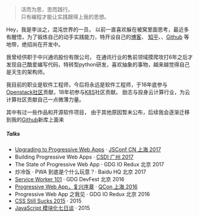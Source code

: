 > 活而为思，思而践行。  
> 只有编程才能让实践跟得上我的思想。

Hey，我是李淡之，混沌世界的一员， 以前一直喜欢躲在被窝里面思考，最近多有醒悟，为了锻炼自己的动手实践能力，特开设自己的[博客](http://libaoan.github.io)、
[知乎](https://www.zhihu.com/people/libaoan)、、[Github](http://github.com/libaoan) 等地带，绝招尚在开发中。

我曾经供职于中兴通讯股份有限公司， 在通讯行业的售前领域摸爬攻打6年之后才发现自己酷爱编写代码，特转型python研发，喜欢抽象的事物，越来越觉得自己是天生的架构师。

我目前的职业是软件工程师，今后将永远是软件工程师，于16年底参与[Openstack社区](https://openstack.org)贡献，18年初参与[K8S](https://kubernetes.io)社区贡献。
励志与投身云计算行业，为云计算社区贡献自己一点微薄力量。

其中有过一些作品和开源软件项目， 由于其他原因暂未公布，后续我会逐渐迁移到我的[Github](http://github.com/libaoan)新库上面来

##### Talks

- [Upgrading to Progressive Web Apps][9] · [JSConf CN 上海 2017](http://2017.jsconf.cn/)
- Building Progressive Web Apps · [CSDI 广州 2017](http://www.csdisummit.com/)
- The State of Progressive Web App · GDG IO Redux 北京 2017
- 炒冷饭 · PWA 到底是个什么玩意？· Baidu HQ 北京 2017
- [Service Worker 101][5] · GDG DevFest 北京 2016
- [Progressive Web App，复兴序章][4] · [QCon 上海 2016](http://2016.qconshanghai.com/presentation/3111)
- Progressive Web App 之我见 · GDG IO Redux 北京 2016
- [CSS Still Sucks 2015][2] · 2015
- [JavaScript 模块化七日谈][1] · 2015

[1]: //huangxuan.me/2015/07/09/js-module-7day/
[2]: //huangxuan.me/2015/12/28/css-sucks-2015/
[3]: //huangxuan.me/2016/06/05/pwa-in-my-pov/
[4]: //huangxuan.me/2016/10/20/pwa-qcon2016/
[5]: //huangxuan.me/2016/11/20/sw-101-gdgdf/
[6]: https://yanshuo.io/assets/player/?deck=58ac8598b123db0067292f92 "PWA Rehashing"
[7]: https://yanshuo.io/assets/player/?deck=593ad6fbfe88c2006a0a0d6d "The State of PWA"
[8]: https://yanshuo.io/assets/player/?deck=594d673d570c357d0698a950 "Building PWA"
[9]: //huangxuan.me/jsconfcn2017/
